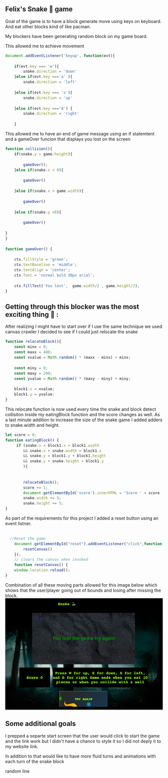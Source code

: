 ## Felix's Snake 🐍 game

Goal of the game is to have a block generate move using keys on keyboard. And eat other blocks kind of like pacman. 

My blockers have been generating random block on my game board.

This allowed me to achieve movement

```javascript
document.addEventListener('keyup', function(evt){
    
    if(evt.key === 'w'){
        snake.direction = 'down' 
    }else if(evt.key ==='a' ){
        snake.direction = 'left'
    
    }else if(evt.key === 's'){
        snake.direction = 'up'
    
    }else if(evt.key ==='d') {
        snake.direction = 'right'
        
    }
```

This allowed me to have an end of game message using an if statemtent and a gameOver funcion that displays you lost on the screen

```javascript
function collision(){
    if(snake.y > game.height){
        
        gameOver();
    }else if(snake.x < 0){
        
        gameOver()
    
    }else if(snake.x > game.width){
        
        gameOver()
        
    }else if(snake.y <0){
    
        gameOver()
        
}
}

function gameOver() {
    
    ctx.fillStyle = 'green';
    ctx.textBaseline = 'middle'; 
    ctx.textAlign = 'center'; 
    ctx.font = 'normal bold 30px arial';
    
    ctx.fillText('You lost',  game.width/2 , game.height/2);
}

```

## Getting through this blocker was the most exciting thing  🙌  :

After realizing I might have to start over if I use the same technique we used canvas crawler I decided to see if I could just relocate the snake

```javascript
function relocateBlock(){
    const minx = 0;
    const maxx = 400;
    const xvalue = Math.random() * (maxx - minx) + minx;

    const miny = 0;
    const maxy = 200;
    const yvalue = Math.random() * (maxy - miny) + miny;

    block1.x = xvalue;
    block1.y = yvalue;
}
```
This relocate function is now used every time the snake and block detect collisiton inside my eatingBlock function and the score changes as well.
As a last minute addition to increase the size of the snake game I added adders to snake.width and height.

```javascript
let score = 0;
function eatingBlock() {
     if (snake.x < block1.x + block1.width 
        && snake.x + snake.width > block1.x
        && snake.y < block1.y + block1.height
        && snake.y + snake.height > block1.y
        ){
           
            
        relocateBlock();
        score += 1;
        document.getElementById('score').innerHTML = 'Score ' + score
        snake.width += 5;
        snake.height += 5;
}
```

As part of the requirements for this project I added a reset button using an event listner.

```javascript

  //Reset the game
    document.getElementById("reset").addEventListener("click",function(){
        resetCanvas()
    });
    // clears the canvas when invoked
    function resetCanvas() {
    window.location.reload();
}
```


Combination of all these moving parts allowed for this image below which shows that the user/player going out of bounds and losing after missing the block.
![Came so far](image.png) 


## Some additional goals

I prepped a separte start screen that the user would click to start the game and the link work but I didn't have a chance to style it so I did not deply it to my website link.

In addition to that would like to have more fluid turns and animations with each turn of the snake block 

random line 